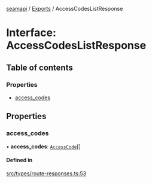 [seamapi](../README.md) / [Exports](../modules.md) / AccessCodesListResponse

# Interface: AccessCodesListResponse

## Table of contents

### Properties

- [access_codes](AccessCodesListResponse.md#access_codes)

## Properties

### access_codes

• **access_codes**: [`AccessCode`](AccessCode.md)[]

#### Defined in

[src/types/route-responses.ts:53](https://github.com/hello-seam/seamapi-javascript/blob/617170d/src/types/route-responses.ts#L53)
